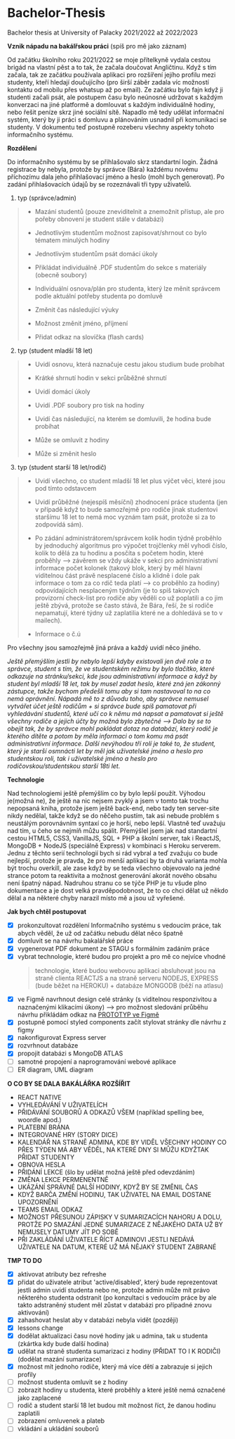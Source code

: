 # Bachelor-Thesis

Bachelor thesis at University of Palacky 2021/2022 až 2022/2023

**Vznik nápadu na bakálřskou práci** (spíš pro mě jako záznam)

Od začátku školního roku 2021/2022 se moje přítelkyně vydala cestou brigád na vlastní pěst a to tak, že začala doučovat Angličtinu. Když s tím začala, tak ze začátku používala aplikaci pro rozšíření jejího profilu mezi studenty, kteří hledají doučujícího (pro širší záběr zadala víc možností kontaktu od mobilu přes whatsup až po email). Ze začátku bylo fajn když ji studenti začali psát, ale postupem času bylo neúnosné udržovat s každým konverzaci na jiné platformě a domlouvat s každým individuálně hodiny, nebo řešit peníze skrz jiné sociální sítě. Napadlo mě tedy udělat informační systém, který by ji práci s domluvu a plánováním usnadnil při komunikaci se studenty. V dokumentu teď postupně rozeberu všechny aspekty tohoto informačního systému.

**Rozdělení**

Do informačního systému by se přihlašovalo skrz standartní login. Žádná registrace by nebyla, protože by správce (Bára) každému novému příchozímu dala jeho přihlašovací jméno a heslo (mohl bych generovat). Po zadání přihlašovacích údajů by se rozeznávali tři typy uživatelů.

1. typ (správce/admin)

> - Mazání studentů (pouze zneviditelnit a znemožnit přístup, ale pro pořeby obnovení je student stále v databázi)
>
> - Jednotlivým studentům možnost zapisovat/shrnout co bylo tématem minulých hodiny
>
> - Jednotlivým studentům psát domácí úkoly
>
> - Přikládat individuálně .PDF studentům do sekce s materiály (obecně soubory)
>
> - Individuální osnova/plán pro studenta, který lze měnit správcem podle aktuální potřeby studenta po domluvě
>
> - Změnit čas následující výuky
>
> - Možnost změnit jméno, příjmení
>
> - Přidat odkaz na slovíčka (flash cards)

2. typ (student mladší 18 let)

> - Uvidí osnovu, která naznačuje cestu jakou studium bude probíhat
>
> - Krátké shrnutí hodin v sekci průběžné shrnutí
>
> - Uvidí domácí úkoly
>
> - Uvidí .PDF soubory pro tisk na hodiny
>
> - Uvidí čas následující, na kterém se domluvili, že hodina bude probíhat
>
> - Může se omluvit z hodiny
>
> - Může si změnit heslo

3. typ (student starší 18 let/rodič)

> - Uvidí všechno, co student mladší 18 let plus výčet věci, které jsou pod tímto odstavcem
>
> - Uvidí průběžné (nejespíš měsíční) zhodnocení práce studenta (jen v případě když to bude samozřejmě pro rodiče jinak studentovi staršímu 18 let to nemá moc vyznám tam psát, protože si za to zodpovídá sám).
>
> - Po zádání administrátorem/správcem kolik hodin týdně proběhlo by jednoduchý algoritmus pro výpočet trojčlenky měl vyhodi číslo, kolik to dělá za tu hodinu a posčíta s početem hodin, které proběhly --> závěrem se vždy ukáže v sekci pro administrativní informace počet kolonek (takový blok, který by měl hlavní viditelnou část právě nesplacené číslo a klidně i dole pak informace o tom za co rdič teda platí --> co proběhlo za hodiny) odpovídajících nesplaceným týdnům (je to spíš takových provizorní check-list pro rodiče aby věděli co už poplatili a co jim ještě zbývá, protože se často stává, že Bára, řeší, že si rodiče nepamatují, které týdny už zaplatilia které ne a dohledává se to v mailech).
>
> - Informace o č.ú

Pro všechny jsou samozřejmě jiná práva a každý uvidí něco jiného.

_Ještě přemýšlím jestli by nebylo lepší kdyby existovali jen dvě role a to správce, student s tím, že ve studentském režimu by bylo tlačítko, které odkazuje na stránku/sekci, kde jsou administrativní informace a když by student byl mladší 18 let, tak by musel zadat heslo, které zná jen zákonný zástupce, takže bychom předešli tomu aby si tam nastavoval to na co nemá oprávnění. Nápadá mě to z důvodu toho, aby správce nemusel vytvářet účet ještě rodičům + si správce bude spíš pamatovat při vyhledávání studentů, které učí co k němu má napsat a pamatovat si ještě všechny rodiče a jejich účty by možná bylo zbytečné --> Dalo by se to obejit tak, že by správce mohl pokládat dotaz na databází, který rodič je kterého dítěte a potom by měla informaci o tom komu má psát administrativní informace. Další nevýhodou tří rolí je také to, že student, který je starší osmnácti let by měl jak uživatelské jméno a heslo pro studentskou roli, tak i uživatelské jméno a heslo pro rodičovskou/studentskou starší 18ti let._

**Technologie**

Nad technologiemi ještě přemýšlím co by bylo lepší použít. Výhodou je(možná ne), že ještě na nic nejsem zvyklý a jsem v tomto tak trochu nepopsaná kniha, protože jsem ještě back-end, nebo tady ten server-site nikdy nedělal, takže když se do něčeho pustím, tak asi nebude problém s neustálým porovnávním syntaxí co je horší, nebo lepší. Vlastně teď uvažuju nad tím, u čeho se nejmíň můžu spálit. Přemýšlel jsem jak nad standartní cestou HTML5, CSS3, VanillaJS, SQL + PHP a školní server, tak i ReactJS, MongoDB + NodeJS (speciálně Express) v kombinaci s Heroku serverem. Jednu z těchto serií technologií bych si rád vybral a teď zvažuju co bude nejlepší, protože je pravda, že pro menší aplikaci by ta druhá varianta mohla být trochu overkill, ale zase když by se teda všechno objevovalo na jedné strance potom ta reaktivita a možnost generování akorát nového obsahu není špatný nápad. Nadruhou stranu co se týče PHP je tu všude plno dokumentace a je dost velká pravděpodobnost, že to co chci dělat už někdo dělal a na některé chyby narazil místo mě a jsou už vyřešené.

**Jak bych chtěl postupovat**

- [x] prokonzultovat rozdělení Informačního systému s vedoucím práce, tak abych věděl, že už od začátku nebudu dělat něco špatně
- [x] domluvit se na návrhu bakalářské práce
- [x] vygenerovat PDF dokument ze STAGU s formálním zadáním práce
- [x] vybrat technologie, které budou pro projekt a pro mě co nejvíce vhodné
  > technologie, které budou webovou aplikaci absluhovat jsou na straně clienta REACTJS a na straně serveru NODEJS, EXPRESS (bude běžet na HEROKU) + databáze MONGODB (běží na atlasu)
- [x] ve Figmě navrhnout design celé stránky (s viditelnou responzivitou a naznačenými klikacími úkony) --> pro možnost sledování průběhu návrhu přikládám odkaz na [PROTOTYP ve Figmě](https://www.figma.com/file/EsdxbekJrScMOYiIbjaQNq/Bachelor-Thesis?node-id=0%3A1)
- [x] postupně pomocí styled components začít stylovat stránky dle návrhu z figmy
- [x] nakonfigurovat Express server
- [x] rozvrhnout databáze
- [x] propojit databázi s MongoDB ATLAS
- [ ] samotné propojení a naprogramování webové aplikace
- [ ] ER diagram, UML diagram

**O CO BY SE DALA BAKÁLÁŘKA ROZŠÍŘIT**

- REACT NATIVE
- VYHLEDÁVÁNÍ V UŽIVATELÍCH
- PŘIDÁVÁNÍ SOUBORŮ A ODKAZŮ VŠEM (například spelling bee, woordle apod.)
- PLATEBNÍ BRÁNA
- INTEGROVANÉ HRY (STORY DICE)
- KALENDÁŘ NA STRANĚ ADMINA, KDE BY VIDĚL VŠECHNY HODINY CO PŘES TÝDEN MÁ ABY VĚDĚL, NA KTERÉ DNY SI MŮŽU KDYŽTAK PŘIDAT STUDENTY
- OBNOVA HESLA
- PŘIDÁNÍ LEKCE (šlo by udělat možná ještě před odevzdáním)
- ZMĚNA LEKCE PERMENENTNĚ
- UKÁZÁNÍ SPRÁVNÉ DALŠÍ HODINY, KDYŽ BY SE ZMĚNIL ČAS
- KDYŽ BARČA ZMĚNÍ HODINU, TAK UŽIVATEL NA EMAIL DOSTANE UPOZORNĚNÍ
- TEAMS EMAIL ODKAZ
- MOŽNOST PŘESUNOU ZÁPISKY V SUMARIZACÍCH NAHORU A DOLU, PROTŽE PO SMAZÁNÍ JEDNÉ SUMARIZACE Z NĚJAKÉHO DATA UŽ BY NEMUSELY DATUMY JÍT PO SOBĚ
- PŘI ZAKLÁDÁNÍ UŽIVATELE ŘÍCT ADMINOVI JESTLI NEDÁVÁ UŽIVATELE NA DATUM, KTERÉ UŽ MÁ NĚJAKÝ STUDENT ZABRANÉ

**TMP TO DO**

- [x] aktivovat atributy bez refreshe
- [x] přidat do uživatele atribut 'active/disabled', který bude reprezentovat jestli admin uvidí studenta nebo ne, protože admin může mít právo některého studenta odstranit (po konzultaci s vedoucím práce by ale takto adstraněný student měl zůstat v databázi pro případné znovu aktivování)
- [x] zahashovat heslat aby v databázi nebyla vidět (později)
- [x] lessons change
- [x] dodělat aktualizaci času nové hodiny jak u admina, tak u studenta (zkártka kdy bude další hodina)
- [x] udělat na straně studenta sumarizaci z hodiny (PŘIDAT TO I K RODIČI) (dodělat mazání sumarizace)
- [x] možnost mít jednoho rodiče, který má více dětí a zabrazuje si jejich profily
- [ ] možnost studenta omluvit se z hodiny
- [ ] zobrazit hodiny u studenta, které proběhly a které ještě nemá označené jako zaplacené
- [ ] rodič a student starší 18 let budou mít možnost říct, že danou hodinu zaplatili
- [ ] zobrazení omluvenek a plateb
- [ ] vkládání a ukládání souborů

